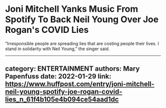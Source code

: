 # Joni Mitchell Yanks Music From Spotify To Back Neil Young Over Joe Rogan's COVID Lies

“Irresponsible people are spreading lies that are costing people their lives. I stand in solidarity with Neil Young," the singer said.

---
category: ENTERTAINMENT
authors: Mary Papenfuss
date: 2022-01-29
link: https://www.huffpost.com/entry/joni-mitchell-neil-young-spotify-joe-rogan-covid-lies_n_61f4b105e4b094ce54aad1dc
---
